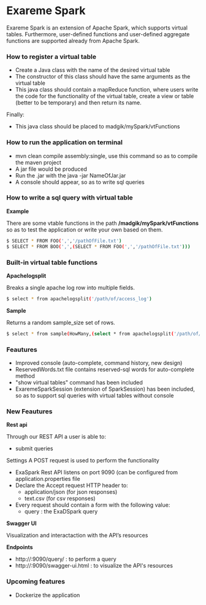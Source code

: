 # Exareme Spark

Exareme Spark is an extension of Apache Spark, which supports virtual tables. Furthermore, user-defined functions and user-defined aggregate functions are supported already from Apache Spark. 

### How to register a virtual table

  - Create a Java class with the name of the desired virtual table
  - The constructor of this class should have the same arguments as the virtual table 
  - This java class should contain a mapReduce function, where users write the code for the functionality of the virtual table, create a view or table (better to be temporary) and then return its name.  


Finally:
  - This java class should be placed to madgik/mySpark/vtFunctions

### How to run the application on terminal

- mvn clean compile assembly:single, use this command so as to compile the maven project
- A  jar file would be produced
- Run the .jar with the java -jar NameOfJar.jar
- A console should appear, so as to write sql queries

### How to write a sql query with virtual table

**Example**

There are some vtable functions in the path **/madgik/mySpark/vtFunctions** so as to test the application or write your own based on them.

```sh
$ SELECT * FROM FOO(',','/pathOfFile.txt')
$ SELECT * FROM BOO(',',(SELECT * FROM FOO(',','/pathOfFile.txt')))
```

### Built-in virtual table functions

**Apachelogsplit**

Breaks a single apache log row into multiple fields.

```sh
$ select * from apachelogsplit('/path/of/access_log')
```

**Sample**

Returns a random sample_size set of rows.

```sh
$ select * from sample(HowMany,(select * from apachelogsplit('/path/of/access_log')))
```

### Feautures
- Improved console (auto-complete, command history, new design)
- ReservedWords.txt file contains reserved-sql words for auto-complete method
- "show virtual tables" command has been included
- ExaremeSparkSession (extension of SparkSession) has been included, so as to support sql queries with virtual tables without console

### New Feautures
**Rest api**

Through our REST API a user is able to:
- submit queries

Settings A POST request is used to perform the functionality
- ExaSpark Rest API listens on port 9090 (can be configured from application.properties file
- Declare the Accept request HTTP header to: 
    - application/json (for json responses)
    - text.csv (for csv responses)
- Every request should contain a form with the following value:
    - query : the ExaDSpark query 

**Swagger UI**

Visualization and interactaction with the API’s resources


**Endpoints**

- http://<ip>:9090/query/ : to perform a query
- http://<ip>:9090/swagger-ui.html : to visualize the API's resources

### Upcoming features

- Dockerize the application
